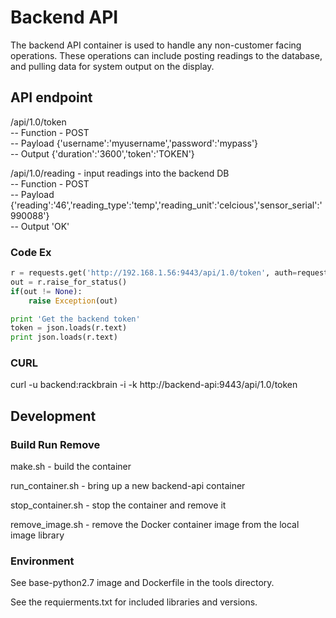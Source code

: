 # Backend API

The backend API container is used to handle any non-customer facing operations. These operations can include posting readings to the database, and pulling data for system output on the display. 

## API endpoint

/api/1.0/token </br>
-- Function - POST </br>
-- Payload {'username':'myusername','password':'mypass'} </br>
-- Output {'duration':'3600','token':'TOKEN'} </br>

/api/1.0/reading - input readings into the backend DB </br>
-- Function - POST </br>
-- Payload {'reading':'46','reading_type':'temp','reading_unit':'celcious','sensor_serial':'990088'} </br>
-- Output 'OK' </br>

### Code Ex
```python
r = requests.get('http://192.168.1.56:9443/api/1.0/token', auth=requests.auth.HTTPBasicAuth('backend', 'rackbrain'))
out = r.raise_for_status()
if(out != None):
    raise Exception(out)

print 'Get the backend token'
token = json.loads(r.text)
print json.loads(r.text)
```

### CURL

curl -u backend:rackbrain -i -k http://backend-api:9443/api/1.0/token

## Development

### Build Run Remove

make.sh - build the container

run_container.sh - bring up a new backend-api container

stop_container.sh - stop the container and remove it

remove_image.sh - remove the Docker container image from the local image library

### Environment

See base-python2.7 image and Dockerfile in the tools directory.

See the requierments.txt for included libraries and versions.
